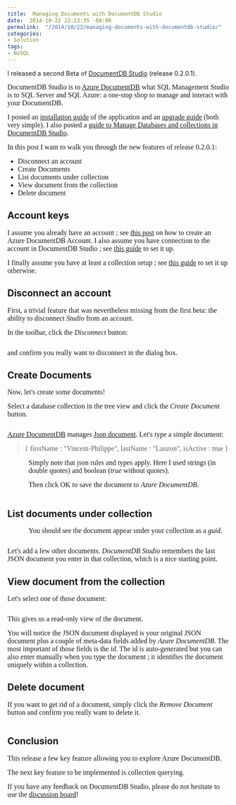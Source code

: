 ```yaml
---
title:  Managing Documents with DocumentDB Studio
date:  2014-10-22 22:23:35 -04:00
permalink:  "/2014/10/22/managing-documents-with-documentdb-studio/"
categories:
- Solution
tags:
- NoSQL
---
```

I released a second Beta of <a href="https://studiodocumentdb.codeplex.com/">DocumentDB Studio</a> (release 0.2.0.1).

<span style="font-family:Times New Roman;font-size:12pt;">DocumentDB Studio is to <a href="http://vincentlauzon.wordpress.com/2014/09/18/digest-documentdb-resource-model-and-concepts/">Azure DocumentDB</a> what SQL Management Studio is to SQL Server and SQL Azure: a one-stop shop to manage and interact with your DocumentDB.
</span>

<span style="font-family:Times New Roman;font-size:12pt;">I posted an <a href="http://vincentlauzon.com/2014/10/16/installing-documentdb-studio/">installation guide</a> of the application and an <a href="http://vincentlauzon.com/2014/10/22/upgrading-documentdb-studio/">upgrade guide</a> (both very simple). I also posted a <a href="http://vincentlauzon.com/2014/10/17/managing-databases-and-collections-with-documentdb-studio/">guide to Manage Databases and collections in DocumentDB Studio</a>.
</span>

<span style="font-family:Times New Roman;font-size:12pt;">In this post I want to walk you through the new features of release 0.2.0.1:
</span>
<ul>
	<li><span style="font-family:Times New Roman;font-size:12pt;">Disconnect an account</span></li>
	<li><span style="font-family:Times New Roman;font-size:12pt;">Create Documents
</span></li>
	<li><span style="font-family:Times New Roman;font-size:12pt;">List documents under collection
</span></li>
	<li><span style="font-family:Times New Roman;font-size:12pt;">View document from the collection
</span></li>
	<li><span style="font-family:Times New Roman;font-size:12pt;">Delete document
</span></li>
</ul>
<h2>Account keys</h2>
<span style="font-family:Times New Roman;font-size:12pt;">I assume you already have an account ; see <a href="http://vincentlauzon.com/2014/10/16/creating-an-azure-documentdb-account/">this post</a> on how to create an Azure DocumentDB Account. I also assume you have connection to the account in DocumentDB Studio ; see <a href="http://vincentlauzon.com/2014/10/17/managing-databases-and-collections-with-documentdb-studio/">this guide</a> to set it up.
</span>

<span style="font-family:Times New Roman;font-size:12pt;">I finally assume you have at least a collection setup ; see <a href="http://vincentlauzon.com/2014/10/17/managing-databases-and-collections-with-documentdb-studio/">this guide</a> to set it up otherwise.
</span>
<h2>Disconnect an account</h2>
<span style="font-family:Times New Roman;font-size:12pt;">First, a trivial feature that was nevertheless missing from the first beta: the ability to disconnect <em>Studio</em> from an account.
</span>

<span style="font-family:Times New Roman;font-size:12pt;">In the toolbar, click the <em>Disconnect</em> button:
</span>

<img src="http://vincentlauzon.files.wordpress.com/2014/10/102314_0317_managingdoc1.png" alt="" /><span style="font-family:Times New Roman;font-size:12pt;">
</span>

<span style="font-family:Times New Roman;font-size:12pt;">and confirm you really want to disconnect in the dialog box.
</span>
<h2>Create Documents</h2>
<span style="font-family:Times New Roman;font-size:12pt;">Now, let's create some documents!
</span>

<span style="font-family:Times New Roman;font-size:12pt;">Select a database collection in the tree view and click the <em>Create Document</em> button.
</span>

<img src="http://vincentlauzon.files.wordpress.com/2014/10/102314_0317_managingdoc2.png" alt="" /><span style="font-family:Times New Roman;font-size:12pt;"><strong>
</strong></span>

<a href="http://vincentlauzon.wordpress.com/2014/09/18/digest-documentdb-resource-model-and-concepts/"><span style="font-family:Times New Roman;font-size:12pt;">Azure DocumentDB</span></a><span style="font-family:Times New Roman;font-size:12pt;"> manages <a href="http://json.org/">Json document</a>. Let's type a simple document:
</span>
<blockquote><span style="font-family:Times New Roman;font-size:12pt;">{
firstName : "Vincent-Philippe",
lastName : "Lauzon",
isActive : true
}
</span></blockquote>
<p style="margin-left:36pt;"><span style="font-family:Times New Roman;font-size:12pt;">Simply note that json rules and types apply. Here I used strings (in double quotes) and boolean (<em>true</em> without quotes).
</span></p>
<p style="margin-left:36pt;"><span style="font-family:Times New Roman;font-size:12pt;">Then click OK to save the document to <em>Azure DocumentDB</em>.
</span></p>
<p style="margin-left:36pt;"><img src="http://vincentlauzon.files.wordpress.com/2014/10/102314_0317_managingdoc3.png" alt="" /><span style="font-family:Times New Roman;font-size:12pt;">
</span></p>

<h2>List documents under collection</h2>
<p style="margin-left:36pt;"><span style="font-family:Times New Roman;font-size:12pt;">You should see the document appear under your collection as a <em>guid</em>.
</span></p>
<p style="margin-left:36pt;"><img src="http://vincentlauzon.files.wordpress.com/2014/10/102314_0317_managingdoc4.png" alt="" /><span style="font-family:Times New Roman;font-size:12pt;">
</span></p>
<span style="font-family:Times New Roman;font-size:12pt;">Let's add a few other documents. <em>DocumentDB Studio</em> remembers the last JSON document you enter in that collection, which is a nice starting point.
</span>
<h2>View document from the collection</h2>
<span style="font-family:Times New Roman;font-size:12pt;">Let's</span>
<span style="font-family:Times New Roman;font-size:12pt;">select one of those document:
</span>

<img src="http://vincentlauzon.files.wordpress.com/2014/10/102314_0317_managingdoc5.png" alt="" /><span style="font-family:Times New Roman;font-size:12pt;">
</span>

<span style="font-family:Times New Roman;font-size:12pt;">This gives us a read-only view of the document.
</span>

<span style="font-family:Times New Roman;font-size:12pt;">You will notice the JSON document displayed is your original JSON document plus a couple of meta-data fields added by <em>Azure DocumentDB</em>. The most important of those fields is the <em>id</em>. The id is auto-generated but you can also enter manually when you type the document ; it identifies the document uniquely within a collection.</span>
<h2>Delete document</h2>
<span style="font-family:Times New Roman;font-size:12pt;">If you want to get rid of a document, simply click the <em>Remove Document</em> button and confirm you really want to delete it.
</span>

<img src="http://vincentlauzon.files.wordpress.com/2014/10/102314_0317_managingdoc6.png" alt="" /><span style="font-family:Times New Roman;font-size:12pt;">
</span>
<h2>Conclusion</h2>
<span style="font-family:Times New Roman;font-size:12pt;">This release a few key feature allowing you to explore Azure DocumentDB.
</span>

<span style="font-family:Times New Roman;font-size:12pt;">The next key feature to be implemented is collection querying.
</span>

<span style="font-family:Times New Roman;font-size:12pt;">If you have any feedback on DocumentDB Studio, please do not hesitate to use the <a href="https://studiodocumentdb.codeplex.com/discussions">discussion board</a>!</span>